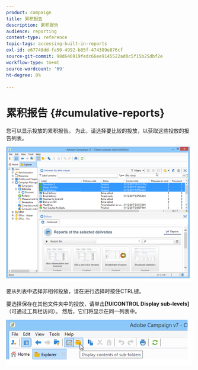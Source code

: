 ```yaml
---
product: campaign
title: 累积报告
description: 累积报告
audience: reporting
content-type: reference
topic-tags: accessing-built-in-reports
exl-id: e67748dd-fa50-4992-b85f-474389e876cf
source-git-commit: 98d646919fedc66ee9145522ad0c5f15b25dbf2e
workflow-type: tm+mt
source-wordcount: '69'
ht-degree: 8%

---
```


# 累积报告 {#cumulative-reports}

您可以显示投放的累积报告。 为此，请选择要比较的投放，以获取这些投放的报告列表。

![](assets/s_ncs_user_report_compare_tab.png)

要从列表中选择非相邻投放，请在进行选择时按住CTRL键。

要选择保存在其他文件夹中的投放，请单击&#x200B;**[!UICONTROL Display sub-levels]**（可通过工具栏访问）。 然后，它们将显示在同一列表中。

![](assets/s_ncs_user_display_children_icon.png)
